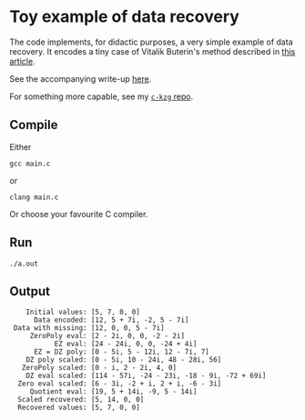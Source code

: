 # Toy example of data recovery

The code implements, for didactic purposes, a very simple example of data recovery. It encodes a tiny case of Vitalik Buterin's method described in [this article](https://ethresear.ch/t/reed-solomon-erasure-code-recovery-in-n-log-2-n-time-with-ffts/3039?u=benjaminion).

See the accompanying write-up [here](https://hackmd.io/@benjaminion/data_recovery).

For something more capable, see my [`c-kzg` repo](https://github.com/benjaminion/c-kzg).

## Compile

Either

```
gcc main.c
```

or

```
clang main.c
```

Or choose your favourite C compiler.

## Run

```
./a.out
```

## Output

```
    Initial values: [5, 7, 0, 0]
      Data encoded: [12, 5 + 7i, -2, 5 - 7i]
 Data with missing: [12, 0, 0, 5 - 7i]
     ZeroPoly eval: [2 - 2i, 0, 0, -2 - 2i]
           EZ eval: [24 - 24i, 0, 0, -24 + 4i]
      EZ = DZ poly: [0 - 5i, 5 - 12i, 12 - 7i, 7]
    DZ poly scaled: [0 - 5i, 10 - 24i, 48 - 28i, 56]
   ZeroPoly scaled: [0 - i, 2 - 2i, 4, 0]
    DZ eval scaled: [114 - 57i, -24 - 23i, -18 - 9i, -72 + 69i]
  Zero eval scaled: [6 - 3i, -2 + i, 2 + i, -6 - 3i]
     Quotient eval: [19, 5 + 14i, -9, 5 - 14i]
  Scaled recovered: [5, 14, 0, 0]
  Recovered values: [5, 7, 0, 0]
```
